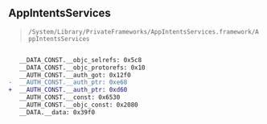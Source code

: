 ## AppIntentsServices

> `/System/Library/PrivateFrameworks/AppIntentsServices.framework/AppIntentsServices`

```diff

   __DATA_CONST.__objc_selrefs: 0x5c8
   __DATA_CONST.__objc_protorefs: 0x10
   __AUTH_CONST.__auth_got: 0x12f0
-  __AUTH_CONST.__auth_ptr: 0xe68
+  __AUTH_CONST.__auth_ptr: 0xd60
   __AUTH_CONST.__const: 0x6530
   __AUTH_CONST.__objc_const: 0x2080
   __DATA.__data: 0x39f0

```
